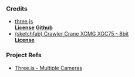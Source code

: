 
### Credits
- [three.js](https://threejs.org)<br/> **[License](https://github.com/mrdoob/three.js/blob/dev/LICENSE)** **[Github](https://github.com/mrdoob/three.js/)**
- [(sketchfab) Crawler Crane XCMG XGC75 - 8bit](https://sketchfab.com/3d-models/crawler-crane-xcmg-xgc75-935fab212d504279af8b63b0b6d78030)<br/> **[License](https://creativecommons.org/licenses/by/4.0/)**


### Project Refs
- [Three.js - Multiple Cameras](https://codepen.io/jdrew1303/pen/poyVOyG?editors)
